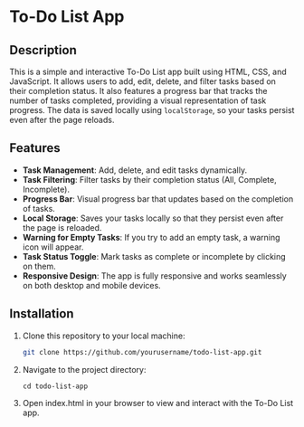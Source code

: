 # To-Do List App

## Description

This is a simple and interactive To-Do List app built using HTML, CSS, and JavaScript. It allows users to add, edit, delete, and filter tasks based on their completion status. It also features a progress bar that tracks the number of tasks completed, providing a visual representation of task progress. The data is saved locally using `localStorage`, so your tasks persist even after the page reloads.

## Features

- **Task Management**: Add, delete, and edit tasks dynamically.
- **Task Filtering**: Filter tasks by their completion status (All, Complete, Incomplete).
- **Progress Bar**: Visual progress bar that updates based on the completion of tasks.
- **Local Storage**: Saves your tasks locally so that they persist even after the page is reloaded.
- **Warning for Empty Tasks**: If you try to add an empty task, a warning icon will appear.
- **Task Status Toggle**: Mark tasks as complete or incomplete by clicking on them.
- **Responsive Design**: The app is fully responsive and works seamlessly on both desktop and mobile devices.

## Installation

1. Clone this repository to your local machine:
   ```bash
   git clone https://github.com/yourusername/todo-list-app.git
   ```
2. Navigate to the project directory:
    ```
    cd todo-list-app
    ```
3. Open index.html in your browser to view and interact with the To-Do List app.
